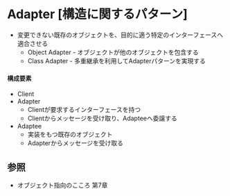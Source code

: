# Adapter [構造に関するパターン]
- 変更できない既存のオブジェクトを、目的に適う特定のインターフェースへ適合させる
  - Object Adapter - オブジェクトが他のオブジェクトを包含する
  - Class Adapter - 多重継承を利用してAdapterパターンを実現する

#### 構成要素
- Client
- Adapter
  - Clientが要求するインターフェースを持つ
  - Clientからメッセージを受け取り、Adapteeへ委譲する
- Adaptee
  - 実装をもつ既存のオブジェクト
  - Adapterからメッセージを受け取る

## 参照
- オブジェクト指向のこころ 第7章
